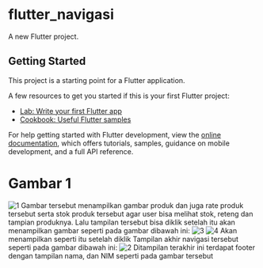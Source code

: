 # flutter_navigasi

A new Flutter project.

## Getting Started

This project is a starting point for a Flutter application.

A few resources to get you started if this is your first Flutter project:

- [Lab: Write your first Flutter app](https://docs.flutter.dev/get-started/codelab)
- [Cookbook: Useful Flutter samples](https://docs.flutter.dev/cookbook)

For help getting started with Flutter development, view the
[online documentation](https://docs.flutter.dev/), which offers tutorials,
samples, guidance on mobile development, and a full API reference.

# Gambar 1
![1](https://github.com/user-attachments/assets/1a4127f5-6846-471d-af81-c7c51a3a467c)
Gambar tersebut menampilkan gambar produk dan juga rate produk tersebut serta stok produk tersebut agar user bisa melihat stok, reteng dan tampian produknya. Lalu tampilan tersebut bisa diklik setelah itu akan menampilkan gambar seperti pada gambar dibawah ini:
![3](https://github.com/user-attachments/assets/7cb3034f-dc05-4c34-8bc8-623d06f1a048)
![4](https://github.com/user-attachments/assets/51bd51cb-392c-4175-9c7c-cca9d151110c)
Akan menampilkan seperti itu setelah diklik 
Tampilan akhir navigasi tersebut seperti pada gambar dibawah ini:
![2](https://github.com/user-attachments/assets/298b7dc1-c171-4c95-b98d-f0d9f06af74f)
Ditampilan terakhir ini terdapat footer dengan tampilan nama, dan NIM seperti pada gambar tersebut
